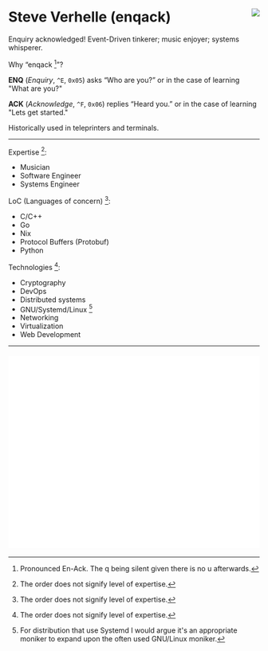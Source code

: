 # Steve Verhelle (enqack) <img align="right" src="https://visitor-badge.laobi.icu/badge?page_id=enqack.enqack&left_color=royalblue&right_color=black"  />
Enquiry acknowledged! Event-Driven tinkerer; music enjoyer; systems whisperer.  

Why “enqack [^1]”?

**ENQ** (*Enquiry*, `^E`, `0x05`) asks “Who are you?” or in the case of learning "What are you?"

**ACK** (*Acknowledge*, `^F`, `0x06`) replies “Heard you.” or in the case of learning "Lets get started."

Historically used in teleprinters and terminals.

---

Expertise [^2]:
* Musician
* Software Engineer
* Systems Engineer

LoC (Languages of concern) [^2]:
* C/C++
* Go
* Nix
* Protocol Buffers (Protobuf)
* Python
  
Technologies [^2]:
* Cryptography
* DevOps
* Distributed systems
* GNU/Systemd/Linux [^3]
* Networking
* Virtualization
* Web Development

---

<div style="display: flex; justify-content: space-between; align-items: flex-start; margin-top: 20px;">
    <!-- Left Column: Metrics -->
    <div style="flex: 1; max-width: 100%;">
        <img alt="if you see this, it means my metrics are not working" src="https://github.com/enqack/enqack/blob/main/github-metrics.svg">
    </div>
</div>


[^1]: Pronounced En-Ack. The q being silent given there is no u afterwards.
[^2]: The order does not signify level of expertise.
[^3]: For distribution that use Systemd I would argue it's an appropriate moniker to expand upon the often used GNU/Linux moniker.
